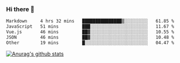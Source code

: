### Hi there 👋



<!--
**webB1an/webB1an** is a ✨ _special_ ✨ repository because its `README.md` (this file) appears on your GitHub profile.

Here are some ideas to get you started:

- 🔭 I’m currently working on ...
- 🌱 I’m currently learning ...
- 👯 I’m looking to collaborate on ...
- 🤔 I’m looking for help with ...
- 💬 Ask me about ...
- 📫 How to reach me: ...
- 😄 Pronouns: ...
- ⚡ Fun fact: ...
-->

<!--START_SECTION:waka-->

```txt
Markdown     4 hrs 32 mins   ███████████████▒░░░░░░░░░   61.85 %
JavaScript   51 mins         ███░░░░░░░░░░░░░░░░░░░░░░   11.67 %
Vue.js       46 mins         ██▓░░░░░░░░░░░░░░░░░░░░░░   10.55 %
JSON         46 mins         ██▓░░░░░░░░░░░░░░░░░░░░░░   10.48 %
Other        19 mins         █░░░░░░░░░░░░░░░░░░░░░░░░   04.47 %
```

<!--END_SECTION:waka-->


[![Anurag's github stats](https://github-readme-stats.vercel.app/api?username=webB1an&show_icons=true&theme=radical)](https://github.com/anuraghazra/github-readme-stats)

